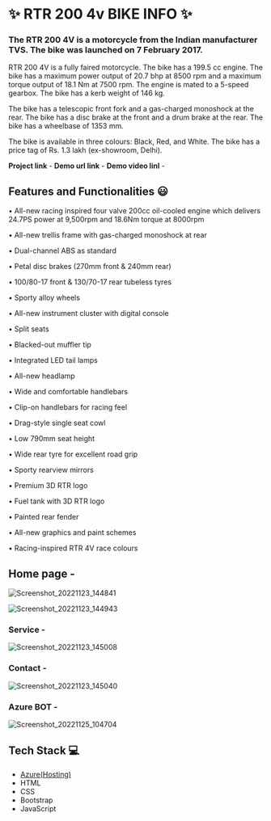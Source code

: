 # ✨ RTR 200 4v BIKE INFO  ✨


### The RTR 200 4V is a motorcycle from the Indian manufacturer TVS. The bike was launched on 7 February 2017.

RTR 200 4V is a fully faired motorcycle. The bike has a 199.5 cc engine. The bike has a maximum power output of 20.7 bhp at 8500 rpm and a maximum torque output of 18.1 Nm at 7500 rpm. The engine is mated to a 5-speed gearbox. The bike has a kerb weight of 146 kg.

The bike has a telescopic front fork and a gas-charged monoshock at the rear. The bike has a disc brake at the front and a drum brake at the rear. The bike has a wheelbase of 1353 mm.

The bike is available in three colours: Black, Red, and White. The bike has a price tag of Rs. 1.3 lakh (ex-showroom, Delhi).




**Project link** - 
**Demo url link** - 
**Demo video linl** -


## Features and Functionalities 😃
• All-new racing inspired four valve 200cc oil-cooled engine which delivers 24.7PS power at 9,500rpm and 18.6Nm torque at 8000rpm

• All-new trellis frame with gas-charged monoshock at rear

• Dual-channel ABS as standard

• Petal disc brakes (270mm front & 240mm rear)

• 100/80-17 front & 130/70-17 rear tubeless tyres

• Sporty alloy wheels

• All-new instrument cluster with digital console

• Split seats

• Blacked-out muffler tip

• Integrated LED tail lamps

• All-new headlamp

• Wide and comfortable handlebars

• Clip-on handlebars for racing feel

• Drag-style single seat cowl

• Low 790mm seat height

• Wide rear tyre for excellent road grip

• Sporty rearview mirrors

• Premium 3D RTR logo

• Fuel tank with 3D RTR logo

• Painted rear fender

• All-new graphics and paint schemes

• Racing-inspired RTR 4V race colours


## Home page -
![Screenshot_20221123_144841](https://user-images.githubusercontent.com/115808979/203584469-9c926d6c-76b8-40f0-953a-e30e028add4a.png)




![Screenshot_20221123_144943](https://user-images.githubusercontent.com/115808979/203584495-23065b7a-9b6c-471f-8c3e-899b8c127d60.png)



### Service -

![Screenshot_20221123_145008](https://user-images.githubusercontent.com/115808979/203584515-59c4217d-578b-4ed2-a81b-7d15982b4368.png)


### Contact -

![Screenshot_20221123_145040](https://user-images.githubusercontent.com/115808979/203584780-6a578de6-7460-4d15-a4b5-d4373ac9391f.png)


### Azure BOT -
![Screenshot_20221125_104704](https://user-images.githubusercontent.com/115808979/203906369-bffd74af-c693-403e-9d45-72a78ceab8fb.png)



## Tech Stack 💻

- [Azure(Hosting)](https://azure.microsoft.com/en-in/features/azure-portal/)
- HTML
- CSS
- Bootstrap
- JavaScript
